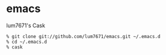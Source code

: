 # emacs
lum7671's Cask

`% git clone git://github.com/lum7671/emacs.git ~/.emacs.d`  
`% cd ~/.emacs.d`  
`% cask`  
